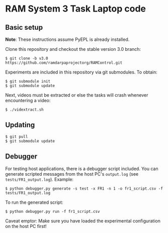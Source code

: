 # RAM System 3 Task Laptop code

## Basic setup

**Note**: These instructions assume PyEPL is already installed.

Clone this repository and checkout the stable version 3.0 branch:

```
$ git clone -b v3.0 https://github.com/ramdarpaprojectorg/RAMControl.git
```

Experiments are included in this repository via git submodules. To obtain:

```
$ git submodule init
$ git submodule update
```

Next, videos must be extracted or else the tasks will crash whenever
encountering a video:

```
$ ./vidextract.sh
```


## Updating

```
$ git pull
$ git submodule update
```

## Debugger

For testing host applications, there is a debugger script included. You can
generate scripted messages from the host PC's `output.log`
(see `tests/FR1_output.log`). Example:

```
$ python debugger.py generate -s test -x FR1 -n 1 -o fr1_script.csv -f tests/FR1_output.log
```

To run the generated script:

```
$ python debugger.py run -f fr1_script.csv
```

Caveat emptor: Make sure you have loaded the experimental configuration on the
host PC first!
